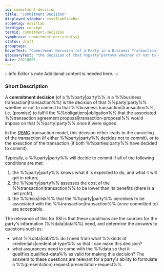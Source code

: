 ```yaml
---
id: commitment-decision
title: "Commitment Decision"
displayed_sidebar: essifLabSideBar
scopetag: essifLab
termtype: concept
termid: commitment-decision
symphrase: commitment-decision{ss}
status: draft
grouptags:
hoverText: "Commitment Decision (of a Party in a Business Transaction): the decision of that Party whether or not to commit to that Business Transaction, i.e. (promise) to fulfill the Obligations that the associated Business Transaction Agreement Proposal would impose on that Party once it were signed."
glossaryText: "the decision of that %%party^party%% whether or not to commit to that %%business transaction^transaction%%, i.e. (promise) to fulfill the %%obligations^obligation%% that the associated %%transaction agreement proposal^transaction-proposal%% would impose on that %%party^party%% once it were signed."
date: 20210601
---
```


:::info Editor's note
Additional content is needed here.
:::

### Short Description
A **commitment decision** (of a %%party|party%% in a %%business transaction|transaction%%) is the decision of that %%party|party%% whether or not to commit to that %%business transaction|transaction%%, i.e. (promise) to fulfill the %%obligations|obligation%% that the associated %%transaction agreement proposal|transaction-proposal%% would impose on that %%party|party%% once it were signed.

In the [*DEMO*](https://en.wikipedia.org/wiki/Design_%26_Engineering_Methodology_for_Organizations) transaction model, this decision either leads to the canceling of the transaction (if either %%party|party%% decides not to commit), or to the exeuction of the transaction (if both %%parties|party%% have decided to commit).

Typically, a %%party|party%% will decide to commit if all of the following conditions are met:
1. the %%party|party%% knows what it is expected to do, and what it will get in return;
2. the %%party|party%% assesses the cost of the %%transaction|transaction%% to be lower than its benefits (there is a net profit);
3. the %%risks|risk%% that the %%party|party%% perceives to be associated with the %%transaction|transaction%% (once committed to) are acceptable.

The relevance of this for SSI is that these conditions are the sources for the party's information (%%data|data%%) need, and determine the answers to questions such as:
- what %%data|data%% do I need from what %%kinds of credentials|credential-type%% so that I can make this decision?
- what assurances need to come with the %%data so that it qualifies|qualified-data%% as valid for making this decision?
The answers to these questions are relevant for a party's ability to formulate a %%(presentation) request|presentation-request%%.